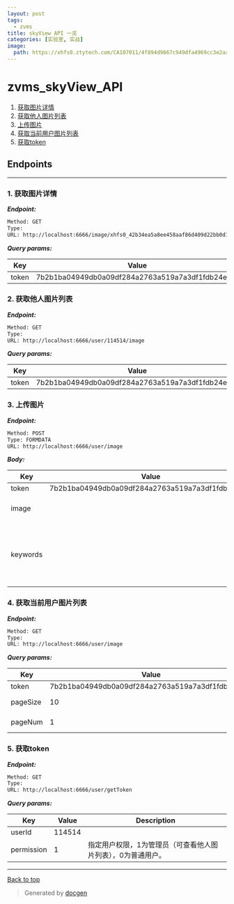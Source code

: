 ```yaml
---
layout: post
tags:
  - zvms
title: skyView API 一览
categories: [实验室, 实战]
image:
  path: https://xhfs0.ztytech.com/CA107011/4f894d9667c949dfa4969cc3e2aa2038.jpg
---
```


# zvms_skyView_API



<!--- If we have only one group/collection, then no need for the "ungrouped" heading -->
1. [获取图片详情](#1-)
1. [获取他人图片列表](#2-)
1. [上传图片](#3-)
1. [获取当前用户图片列表](#4-)
1. [获取token](#5-token)



## Endpoints


--------



### 1. 获取图片详情



***Endpoint:***

```bash
Method: GET
Type: 
URL: http://localhost:6666/image/xhfs0_42b34ea5a8ee458aaf86d409d22bb0d1
```



***Query params:***

| Key | Value | Description |
| --- | ------|-------------|
| token | 7b2b1ba04949db0a09df284a2763a519a7a3df1fdb24e69f |  |



### 2. 获取他人图片列表



***Endpoint:***

```bash
Method: GET
Type: 
URL: http://localhost:6666/user/114514/image
```



***Query params:***

| Key | Value | Description |
| --- | ------|-------------|
| token | 7b2b1ba04949db0a09df284a2763a519a7a3df1fdb24e69f |  |



### 3. 上传图片



***Endpoint:***

```bash
Method: POST
Type: FORMDATA
URL: http://localhost:6666/user/image
```



***Body:***

| Key | Value | Description |
| --- | ------|-------------|
| token | 7b2b1ba04949db0a09df284a2763a519a7a3df1fdb24e69f |  |
| image |  | will be compressed to 3MB |
| keywords |  | disable this if you dont want to take too much time to generate keywords |



### 4. 获取当前用户图片列表



***Endpoint:***

```bash
Method: GET
Type: 
URL: http://localhost:6666/user/image
```



***Query params:***

| Key | Value | Description |
| --- | ------|-------------|
| token | 7b2b1ba04949db0a09df284a2763a519a7a3df1fdb24e69f |  |
| pageSize | 10 | optional, default=10 |
| pageNum | 1 | optional, default=1 |



### 5. 获取token



***Endpoint:***

```bash
Method: GET
Type: 
URL: http://localhost:6666/user/getToken
```



***Query params:***

| Key | Value | Description |
| --- | ------|-------------|
| userId | 114514 |  |
| permission | 1 | 指定用户权限，1为管理员（可查看他人图片列表），0为普通用户。 |



---
[Back to top](#zvms_skyview_api)

>Generated by [docgen](https://github.com/thedevsaddam/docgen)
